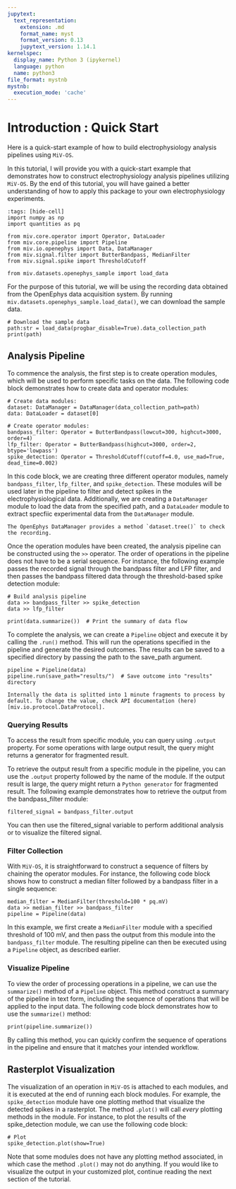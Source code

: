 ```yaml
---
jupytext:
  text_representation:
    extension: .md
    format_name: myst
    format_version: 0.13
    jupytext_version: 1.14.1
kernelspec:
  display_name: Python 3 (ipykernel)
  language: python
  name: python3
file_format: mystnb
mystnb:
  execution_mode: 'cache'
---
```


# Introduction : Quick Start

Here is a quick-start example of how to build electrophysiology analysis pipelines using `MiV-OS`.

In this tutorial, I will provide you with a quick-start example that demonstrates how to construct electrophysiology analysis pipelines utilizing `MiV-OS`. By the end of this tutorial, you will have gained a better understanding of how to apply this package to your own electrophysiology experiments.

```{code-cell} ipython3
:tags: [hide-cell]
import numpy as np
import quantities as pq

from miv.core.operator import Operator, DataLoader
from miv.core.pipeline import Pipeline
from miv.io.openephys import Data, DataManager
from miv.signal.filter import ButterBandpass, MedianFilter
from miv.signal.spike import ThresholdCutoff

from miv.datasets.openephys_sample import load_data
```

For the purpose of this tutorial, we will be using the recording data obtained from the OpenEphys data acquisition system.
By running `miv.datasets.openephys_sample.load_data()`, we can download the sample data.

```{code-cell}
# Download the sample data
path:str = load_data(progbar_disable=True).data_collection_path
print(path)
```

## Analysis Pipeline

To commence the analysis, the first step is to create operation modules, which will be used to perform specific tasks on the data.
The following code block demonstrates how to create data and operator modules:

```{code-cell} ipython3
# Create data modules:
dataset: DataManager = DataManager(data_collection_path=path)
data: DataLoader = dataset[0]

# Create operator modules:
bandpass_filter: Operator = ButterBandpass(lowcut=300, highcut=3000, order=4)
lfp_filter: Operator = ButterBandpass(highcut=3000, order=2, btype='lowpass')
spike_detection: Operator = ThresholdCutoff(cutoff=4.0, use_mad=True, dead_time=0.002)
```

In this code block, we are creating three different operator modules, namely `bandpass_filter`, `lfp_filter`, and `spike_detection`.
These modules will be used later in the pipeline to filter and detect spikes in the electrophysiological data.
Additionally, we are creating a `DataManager` module to load the data from the specified path, and a `DataLoader` module to extract specfiic experimental data from the `DataManager` module.

```{note}
The OpenEphys DataManager provides a method `dataset.tree()` to check the recording.
```

Once the operation modules have been created, the analysis pipeline can be constructed using the `>>` operator.
The order of operations in the pipeline does not have to be a serial sequence.
For instance, the following example passes the recorded signal through the bandpass filter and LFP filter, and then passes the bandpass filtered data through the threshold-based spike detection module:

```{code-cell} ipython3
# Build analysis pipeline
data >> bandpass_filter >> spike_detection
data >> lfp_filter

print(data.summarize())  # Print the summary of data flow
```

To complete the analysis, we can create a `Pipeline` object and execute it by calling the `.run()` method.
This will run the operations specified in the pipeline and generate the desired outcomes.
The results can be saved to a specified directory by passing the path to the save_path argument.

```{code-cell} ipython3
pipeline = Pipeline(data)
pipeline.run(save_path="results/")  # Save outcome into "results" directory
```

```{note}
Internally the data is splitted into 1 minute fragments to process by default. To change the value, check API documentation (here)[miv.io.protocol.DataProtocol].
```

### Querying Results

To access the result from specific module, you can query using `.output` property.
For some operations with large output result, the query might returns a generator for fragmented result.

To retrieve the output result from a specific module in the pipeline, you can use the `.output` property followed by the name of the module.
If the output result is large, the query might return a `Python generator` for fragmented result.
The following example demonstrates how to retrieve the output from the bandpass_filter module:

```{code-cell} ipython3
filtered_signal = bandpass_filter.output
```

You can then use the filtered_signal variable to perform additional analysis or to visualize the filtered signal.

### Filter Collection

With `MiV-OS`, it is straightforward to construct a sequence of filters by chaining the operator modules.
For instance, the following code block shows how to construct a median filter followed by a bandpass filter in a single sequence:

```{code-cell} ipython3
median_filter = MedianFilter(threshold=100 * pq.mV)
data >> median_filter >> bandpass_filter
pipeline = Pipeline(data)
```

In this example, we first create a `MedianFilter` module with a specified threshold of 100 mV, and then pass the output from this module into the `bandpass_filter` module.
The resulting pipeline can then be executed using a `Pipeline` object, as described earlier.

### Visualize Pipeline

To view the order of processing operations in a pipeline, we can use the `summarize()` method of a `Pipeline` object.
This method construct a summary of the pipeline in text form, including the sequence of operations that will be applied to the input data.
The following code block demonstrates how to use the `summarize()` method:

```{code-cell} ipython3
print(pipeline.summarize())
```

By calling this method, you can quickly confirm the sequence of operations in the pipeline and ensure that it matches your intended workflow.

## Rasterplot Visualization

The visualization of an operation in `MiV-OS` is attached to each modules, and it is executed at the end of running each block modules.
For example, the `spike_detection` module have one plotting method that visualize the detected spikes in a rasterplot.
The method `.plot()` will call _every_ plotting methods in the module.
For instance, to plot the results of the spike_detection module, we can use the following code block:

```{code-cell} ipython3
# Plot
spike_detection.plot(show=True)
```

Note that some modules does not have any plotting method associated, in which case the method `.plot()` may not do anything.
If you would like to visualize the output in your customized plot, continue reading the next section of the tutorial.
